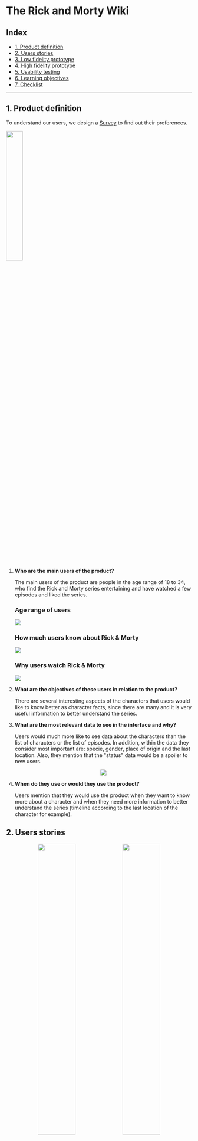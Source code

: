 # The Rick and Morty Wiki

## Index

* [1. Product definition](#1-product-definition)
* [2. Users stories](#2-users-stories)
* [3. Low fidelity prototype](#3-low-fidelity-prototype)
* [4. High fidelity prototype](#4-high-fidelity-prototype)
* [5. Usability testing](#5-usability-testing)
* [6. Learning objectives](#6-learning-objectives)
* [7. Checklist](#7-checklist)

***

## 1. Product definition

To understand our users, we design a [Survey](https://forms.gle/7K7ZKNiZynNEaPUB8) to find out their preferences. 

<img src="https://i.ibb.co/BwLDtgF/2.jpg" width="30%">

1. **Who are the main users of the product?**
  
    The main users of the product are people in the age range of 18 to 34, who find the Rick and Morty series entertaining and have watched a few episodes and liked the series.
  
      ### Age range of users
      <img src="https://i.ibb.co/TPkCcvp/age-range-users.png">

      ### How much users know about Rick & Morty
      <img src="https://i.ibb.co/0n2gjFk/know-R-M-users.png">
      
      ### Why users watch Rick & Morty
      <img src="https://i.ibb.co/9tz7S0V/watch-users.png">
      
2. **What are the objectives of these users in relation to the product?**

    There are several interesting aspects of the characters that users would like to know better as character facts, since there are many and it is very useful information to better understand the series.

3. **What are the most relevant data to see in the interface and why?**

    Users would much more like to see data about the characters than the list of characters or the list of episodes. In addition, within the data they consider most important are: specie, gender, place of origin and the last location. Also, they mention that the "status" data would be a spoiler to new users. 

    <p align="center">
    <img src="src/images/type-of-information.jpg">
    </p>

4. **When do they use or would they use the product?**

    Users mention that they would use the product when they want to know more about a character and when they need more information to better understand the series (timeline according to the last location of the character for example).


## 2. Users stories

<p align="center">
<img src="src/images/user-stories/visualize-user-story.jpg" width="45%" height="45%">
<img src="src/images/user-stories/search-user-story.jpg" width="45%" height="45%">
<img src="src/images/user-stories/filter-user-story.jpg" width="45%" height="45%">
<img src="src/images/user-stories/sort-user-story.jpg" width="45%" height="45%">
<img src="src/images/user-stories/compute-user-story.jpg" width="45%" height="45%">
</p>

## 3. Low fidelity prototype

#### First prototype

On the main page of the web, a sticky header was designed, which included the title of the web page, a search engine, three options (Characters, Origin, Did you know?), Sort A-Z and the Relevance option. In the body a brief description with cards that inside contain an image and data of each character. Finally, in the footer, links to social networks such as facebook, instagram, twitter and who is developing the project.

In the Did you know tab, we kept the header sticky. In the body, statistical calculations about the characters, accompanied by images. The footer of the main page was kept.

<p align="center">
<img src="https://i.ibb.co/BG409ns/FIRST-PROTOTYPE.png" width="70%">
</p>

#### Home page to mobile version in Balsamiq

In the sticky header, the start button was changed to the Home icon, since it is more intuitive for the user. In addition, in the footer the Store icon that takes you to a link related to the Rick & Morty series was added, and the coffee icon that invites users to invite the developers of this website to a coffee.

<p align="center">
<img src="https://i.ibb.co/ZM5sRC9/Incio.png" width="30%">
</p>

#### Did you know page to mobile version in Balsamiq
<p align="center">
<img src="https://i.ibb.co/TmGZwXJ/Curiosidades.png" width="30%">
</p>

## 4. High fidelity prototype

### Mobile version
<p align="center">
<img src="https://i.ibb.co/YyYKzX2/mobile-version-high.png" width="30%">
</p>

[Figma Mobile Version.](https://www.figma.com/proto/8CaF8N5V4TjhbuZUgDxiZU/Rick-%26-Morty-mobile-version?node-id=4%3A0&scaling=scale-down)
[Zeplin Mobile Version.](https://zpl.io/scene/bJe51LE)

### Desktop version

<p align="center">
<img src="src/images/desktop-version.png" width="80%">
<img src="src/images/desktop-version-did-you-know.png" width="80%">
</p>

[Figma Desktop Version.](https://www.figma.com/proto/53c6jWT5vyU5u6h4LFWNQL/Rick-and-Morty-desktop?node-id=11%3A33&scaling=min-zoom)
[Zeplin Desktop Version.](https://scene.zeplin.io/project/5f59c9be607508819f1d6403)


## 5. Usability testing

<p align="center">
<img src="src/images/desktop-usability-test.png" width="80%">
</p>
Feedback:

- Due to there are many cards (493 characters), it was difficult for the user to return to the top and filter/order or search again, so the fixed bar was implemented.

- Users liked the color palette used, because they represent the colors of the series, so in the header the yellow color is for Morty's t-shirt and the light blue color at the other end represents Rick's hair. In addition, the green intermediate color also typical of the series, however, users recommended highlighting the cards a little bit more, for that reason the properties box-shadow and a border-color were implemented on the cards.

- Users suggested highlighting the search, filtering and sort bar more, so the color was changed to black. 

## 6. Learning objectives

El objetivo principal de este proyecto es que aprendas a diseñar y construir una
interfaz web donde se pueda visualizar y manipular data, entendiendo lo que el
usuario necesita.

### HTML y CSS

* [ ] [Uso de HTML semántico.](https://developer.mozilla.org/en-US/docs/Glossary/Semantics#Semantics_in_HTML)
* [ ] Uso de selectores de CSS.
* [ ] Construir tu aplicación respetando el diseño realizado (maquetación).
* [ ] [Uso de flexbox en CSS.](https://css-tricks.com/snippets/css/a-guide-to-flexbox/)

### DOM y Web APIs

* [ ] Uso de selectores del DOM.
* [ ] Manejo de eventos del DOM.
* [ ] [Manipulación dinámica del DOM.](https://developer.mozilla.org/es/docs/Referencia_DOM_de_Gecko/Introducci%C3%B3n)
(appendChild |createElement | createTextNode| innerHTML | textContent | etc.)

### JavaScript

* [ ] Uso de condicionales (if-else | switch | operador ternario)
* [ ] Uso de bucles (for | for..in | for..of | while)
* [ ] Uso de funciones (parámetros | argumentos | valor de retorno)
* [ ] Manipular arrays (filter | map | sort | reduce)
* [ ] Manipular objects (key | value)
* [ ] Uso ES modules ([`import`](https://developer.mozilla.org/en-US/docs/Web/JavaScript/Reference/Statements/import)
| [`export`](https://developer.mozilla.org/en-US/docs/Web/JavaScript/Reference/Statements/export))
* [ ] Diferenciar entre expression y statements.
* [ ] Diferenciar entre tipos de datos atómicos y estructurados.

### Testing

* [ ] [Testeo unitario.](https://jestjs.io/docs/es-ES/getting-started)

### Estructura del código y guía de estilo

* [ ] Organizar y dividir el código en módulos (Modularización)
* [ ] Uso de identificadores descriptivos (Nomenclatura | Semántica)
* [ ] Uso de linter (ESLINT)

### Git y GitHub

* [ ] Uso de comandos de git (add | commit | pull | status | push)
* [ ] Manejo de repositorios de GitHub (clone | fork | gh-pages)
* [ ] Colaboración en Github (branches | pull requests | |tags)

### UX

* [ ] Diseñar la aplicación pensando y entendiendo al usuario.
* [ ] Crear prototipos para obtener feedback e iterar.
* [ ] Aplicar los principios de diseño visual (contraste, alineación, jerarquía)
* [ ] Planear y ejecutar tests de usabilidad.

## 7. Checklist

* [ ] Usa VanillaJS.
* [ ] No hace uso de `this`.
* [ ] Pasa linter (`npm run pretest`)
* [ ] Pasa tests (`npm test`)
* [ ] Pruebas unitarias cubren un mínimo del 70% de statements, functions y
  lines y branches.
* [ ] Incluye _Definición del producto_ clara e informativa en `README.md`.
* [ ] Incluye historias de usuario en `README.md`.
* [ ] Incluye _sketch_ de la solución (prototipo de baja fidelidad) en
  `README.md`.
* [ ] Incluye _Diseño de la Interfaz de Usuario_ (prototipo de alta fidelidad)
  en `README.md`.
* [ ] Incluye link a Zeplin en `README.md`.
* [ ] Incluye el listado de problemas que detectaste a través de tests de
  usabilidad en el `README.md`.
* [ ] UI: Muestra lista y/o tabla con datos y/o indicadores.
* [ ] UI: Permite ordenar data por uno o más campos (asc y desc).
* [ ] UI: Permite filtrar data en base a una condición.
* [ ] UI: Es _responsive_.
